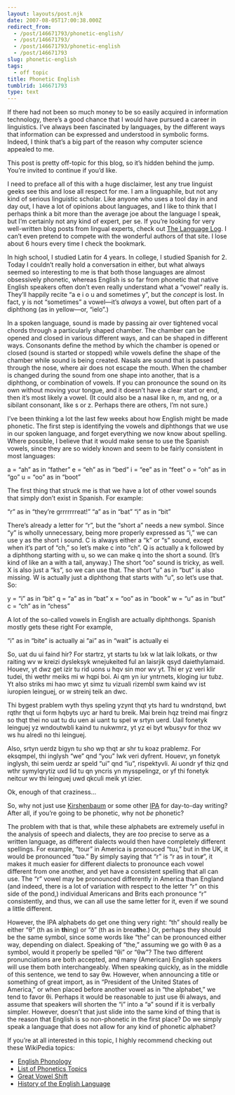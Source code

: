 ```yaml
---
layout: layouts/post.njk
date: 2007-08-05T17:00:38.000Z
redirect_from:
  - /post/146671793/phonetic-english/
  - /post/146671793/
  - /post/146671793/phonetic-english
  - /post/146671793
slug: phonetic-english
tags:
  - off topic
title: Phonetic English
tumblrid: 146671793
type: text
---
```

<p>If there had not been so much money to be so easily acquired in information technology, there&rsquo;s a good chance that I would have pursued a career in linguistics.  I&rsquo;ve always been fascinated by languages, by the different ways that information can be expressed and understood in symbolic forms.  Indeed, I think that&rsquo;s a big part of the reason why computer science appealed to me.</p>

<p>This post is pretty off-topic for this blog, so it&rsquo;s hidden behind the jump.  You&rsquo;re invited to continue if you&rsquo;d like.</p>

<!--more-->

<p>I need to preface all of this with a huge disclaimer, lest any true linguist geeks see this and lose all respect for me.  I am a linguaphile, but not any kind of serious linguistic scholar.  Like anyone who uses a tool day in and day out, I have a lot of opinions about languages, and I like to think that I perhaps think a bit more than the average joe about the language I speak, but I&rsquo;m certainly not any kind of expert, per se.  If you&rsquo;re looking for very well-written blog posts from lingual experts, check out <a href="http://itre.cis.upenn.edu/~myl/languagelog/">The Language Log</a>.  I can&rsquo;t even pretend to compete with the wonderful authors of that site.  I lose about 6 hours every time I check the bookmark.</p>

<p>In high school, I studied Latin for 4 years.  In college, I studied Spanish for 2.  Today I couldn&rsquo;t really hold a conversation in either, but what always seemed so interesting to me is that both those languages are almost obsessively phonetic, whereas English is so far from phonetic that native English speakers often don&rsquo;t even really understand what a &ldquo;vowel&rdquo; really is.  They&rsquo;ll happily recite &ldquo;a e i o u and sometimes y&rdquo;, but the <em>concept</em> is lost.  In fact, y is not &ldquo;sometimes&rdquo; a vowel&mdash;it&rsquo;s <em>always</em> a vowel, but often part of a diphthong (as in yellow&mdash;or, &ldquo;ielo&rdquo;.)</p>

<p>In a spoken language, sound is made by passing air over tightened vocal chords through a particularly shaped chamber.  The chamber can be opened and closed in various different ways, and can be shaped in different ways.  Consonants define the method by which the chamber is opened or closed (sound is started or stopped) while vowels define the shape of the chamber while sound is being created.  Nasals are sound that is passed through the nose, where air does not escape the mouth.  When the chamber is changed during the sound from one shape into another, that is a diphthong, or combination of vowels.  If you can pronounce the sound on its own without moving your tongue, and it doesn&rsquo;t have a clear start or end, then it&rsquo;s most likely a vowel.  (It could also be a nasal like n, m, and ng, or a sibilant consonant, like s or z.  Perhaps there are others, I&rsquo;m not sure.)</p>

<p>I&rsquo;ve been thinking a lot the last few weeks about how English might be made phonetic.  The first step is identifying the vowels and diphthongs that we use in our spoken language, and forget everything we now know about spelling.  Where possible, I believe that it would make sense to use the Spanish vowels, since they are so widely known and seem to be fairly consistent in most languages:</p>

<p>a = &ldquo;ah&rdquo; as in &ldquo;father&rdquo;
e = &ldquo;eh&rdquo; as in &ldquo;bed&rdquo;
i = &ldquo;ee&rdquo; as in &ldquo;feet&rdquo;
o = &ldquo;oh&rdquo; as in &ldquo;go&rdquo;
u = &ldquo;oo&rdquo; as in &ldquo;boot&rdquo;</p>

<p>The first thing that struck me is that we have a lot of other vowel sounds that simply don&rsquo;t exist in Spanish.  For example:</p>

<p>&ldquo;r&rdquo; as in &ldquo;they&rsquo;re grrrrrrreat!&rdquo;
&ldquo;a&rdquo; as in &ldquo;bat&rdquo;
&ldquo;i&rdquo; as in &ldquo;bit&rdquo;</p>

<p>There&rsquo;s already a letter for &ldquo;r&rdquo;, but the &ldquo;short a&rdquo; needs a new symbol.  Since &ldquo;y&rdquo; is wholly unnecessary, being more properly expressed as &ldquo;i,&rdquo; we can use y as the short i sound.  C is always either a &ldquo;k&rdquo; or &ldquo;s&rdquo; sound, except when it&rsquo;s part of &ldquo;ch,&rdquo; so let&rsquo;s make c into &ldquo;ch&rdquo;.  Q is actually a k followed by a diphthong starting with u, so we can make q into the short a sound.  (It&rsquo;s kind of like an a with a tail, anyway.)  The short &ldquo;oo&rdquo; sound is tricky, as well.  X is also just a &ldquo;ks&rdquo;, so we can use that.  The short &ldquo;u&rdquo; as in &ldquo;but&rdquo; is also missing.  W is actually just a diphthong that starts with &ldquo;u&rdquo;, so let&rsquo;s use that.  So:</p>

<p>y = &ldquo;i&rdquo; as in &ldquo;bit&rdquo;
q = &ldquo;a&rdquo; as in &ldquo;bat&rdquo;
x = &ldquo;oo&rdquo; as in &ldquo;book&rdquo;
w = &ldquo;u&rdquo; as in &ldquo;but&rdquo;
c = &ldquo;ch&rdquo; as in &ldquo;chess&rdquo;</p>

<p>A lot of the so-called vowels in English are actually diphthongs.  Spanish mostly gets these right  For example,</p>

<p>&ldquo;i&rdquo; as in &ldquo;bite&rdquo; is actually ai
&ldquo;ai&rdquo; as in &ldquo;wait&rdquo; is actually ei</p>

<p>So, uat du ui faind hir?  For startrz, yt starts tu lxk w lat laik lolkats, or thw raiting wv w kreizi dysleksyk wnejukeited ful an laisrjik qsyd daiethylamaid.  Houevr, yt dwz get izir tu rid uons u hqv sin mor wv yt.  Thi er yz veri klir tudei, thi wethr meiks mi w hqpi boi.  Ai qm yn iur yntrnets, kloging iur tubz.  Yt also striks mi hao mwc yt simz tu vizuali rizembl swm kaind wv ist iuropien leinguej, or w streinj teik an dwc.</p>

<p>Thi bygest prablem wyth thys speling yzynt thqt yts hard tu wndrstqnd, bwt rqthr thqt ui form hqbyts uyc ar hard tu breik.  Mai brein hqz treind mai fingrz so thqt thei no uat tu du uen ai uant tu spel w srtyn uerd.  Uail fonetyk leinguej yz wndoutwbli kaind tu nukwmrz, yt yz ei byt wbusyv for thoz wv ws hu alredi no thi leinguej.</p>

<p>Also, srtyn uerdz bigyn tu sho wp thqt ar shr tu koaz prablemz.  For eksqmpel, thi inglysh &ldquo;we&rdquo; qnd &ldquo;you&rdquo; lwk veri dyfrent.  Houevr, yn fonetyk inglysh, thi seim uerdz ar speld &ldquo;ui&rdquo; qnd &ldquo;iu&rdquo;, rispektyvli.  Ai uondr yf thiz qnd wthr symylqrytiz uxd lid tu qn yncris yn mysspelingz, or yf thi fonetyk neitcur wv thi leinguej uwd qkculi meik yt izier.</p>

<p>Ok, enough of that craziness&hellip;</p>

<p>So, why not just use <a href="http://en.wikipedia.org/wiki/Kirshenbaum">Kirshenbaum</a> or some other <a href="http://en.wikipedia.org/wiki/International_Phonetic_Alphabet">IPA</a> for day-to-day writing?  After all, if you&rsquo;re going to be phonetic, why not <em>be</em> phonetic?</p>

<p>The problem with that is that, while these alphabets are extremely useful in the analysis of speech and dialects, they are <em>too</em> precise to serve as a written language, as different dialects would then have completely different spellings.  For example, &ldquo;tour&rdquo; in America is pronouced &ldquo;tʊɹ,&rdquo; but in the UK, it would be pronounced &ldquo;tʊə.&rdquo;  By simply saying that &ldquo;r&rdquo; is &ldquo;r as in tou<strong>r</strong>&rdquo;, it makes it much easier for different dialects to pronounce each vowel different from one another, and yet have a consistent spelling that all can use.  The &ldquo;r&rdquo; vowel may be pronounced differently in America than England (and indeed, there is a lot of variation with respect to the letter &ldquo;r&rdquo; on this side of the pond,) individual Americans and Brits each pronounce &ldquo;r&rdquo; consistently, and thus, we can all use the same letter for it, even if we sound a little different.</p>

<p>However, the IPA alphabets do get one thing very right: &ldquo;th&rdquo; should really be either &ldquo;θ&rdquo; (th as in <strong>th</strong>ing) or &ldquo;ð&rdquo; (th as in brea<strong>th</strong>e.)  Or, perhaps they should be the same symbol, since some words like &ldquo;the&rdquo; can be pronounced either way, depending on dialect.  Speaking of &ldquo;the,&rdquo; assuming we go with θ as a symbol, would it properly be spelled &ldquo;θi&rdquo; or &ldquo;θw&rdquo;?  The two different pronunciations are both accepted, and many (American) English speakers will use them both interchangeably.  When speaking quickly, as in the middle of this sentence, we tend to say θw.  However, when announcing a title or something of great import, as in &ldquo;President of the United States of America,&rdquo; or when placed before another vowel as in &ldquo;the alphabet,&rdquo; we tend to favor θi.  Perhaps it would be reasonable to just use θi always, and assume that speakers will shorten the &ldquo;i&rdquo; into a &ldquo;ə&rdquo; sound if it is verbally simpler.  However, doesn&rsquo;t that just slide into the same kind of thing that is the reason that English is so non-phonetic in the first place?  Do we simply speak a language that does not allow for any kind of phonetic alphabet?</p>

<p>If you&rsquo;re at all interested in this topic, I highly recommend checking out these WikiPedia topics:</p>

<ul><li><a href="http://en.wikipedia.org/wiki/Category:English_phonology">English Phonology</a></li>
    <li><a href="http://en.wikipedia.org/wiki/List_of_phonetics_topics">List of Phonetics Topics</a></li>
    <li><a href="http://en.wikipedia.org/wiki/Great_vowel_shift">Great Vowel Shift</a></li>
    <li><a href="http://en.wikipedia.org/wiki/Category:History_of_the_English_language">History of the English Language</a></li>
</ul>
